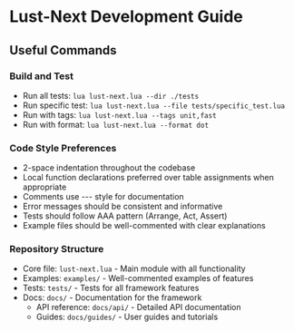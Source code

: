 # Lust-Next Development Guide

## Useful Commands

### Build and Test
- Run all tests: `lua lust-next.lua --dir ./tests`
- Run specific test: `lua lust-next.lua --file tests/specific_test.lua`
- Run with tags: `lua lust-next.lua --tags unit,fast`
- Run with format: `lua lust-next.lua --format dot`

### Code Style Preferences
- 2-space indentation throughout the codebase
- Local function declarations preferred over table assignments when appropriate
- Comments use --- style for documentation
- Error messages should be consistent and informative
- Tests should follow AAA pattern (Arrange, Act, Assert)
- Example files should be well-commented with clear explanations

### Repository Structure
- Core file: `lust-next.lua` - Main module with all functionality
- Examples: `examples/` - Well-commented examples of features
- Tests: `tests/` - Tests for all framework features
- Docs: `docs/` - Documentation for the framework
  - API reference: `docs/api/` - Detailed API documentation
  - Guides: `docs/guides/` - User guides and tutorials
